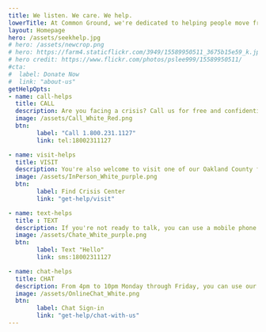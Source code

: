 ```yaml
---
title: We listen. We care. We help.
lowerTitle: At Common Ground, we're dedicated to helping people move from crisis to hope.
layout: Homepage
hero: /assets/seekhelp.jpg
# hero: /assets/newcrop.png
# hero: https://farm4.staticflickr.com/3949/15589950511_3675b15e59_k.jpg
# hero credit: https://www.flickr.com/photos/pslee999/15589950511/
#cta:
#  label: Donate Now
#  link: "about-us"
getHelpOpts:
- name: call-helps
  title: CALL
  description: Are you facing a crisis? Call us for free and confidential counseling, information, and referrals
  image: /assets/Call_White_Red.png
  btn: 
        label: "Call 1.800.231.1127"
        link: tel:18002311127

- name: visit-helps
  title: VISIT
  description: You're also welcome to visit one of our Oakland County facilities to talk with us in person.
  image: /assets/InPerson_White_purple.png
  btn:
        label: Find Crisis Center
        link: "get-help/visit"

- name: text-helps
  title : TEXT
  description: If you're not ready to talk, you can use a mobile phone to text with us instead. Available from 4pm to 10pm Monday through Friday 
  image: /assets/Chate_White_purple.png
  btn: 
        label: Text "Hello"
        link: sms:18002311127

- name: chat-helps
  title: CHAT
  description: From 4pm to 10pm Monday through Friday, you can use our online chat service
  image: /assets/OnlineChat_White.png
  btn: 
        label: Chat Sign-in
        link: "get-help/chat-with-us"
---
```

